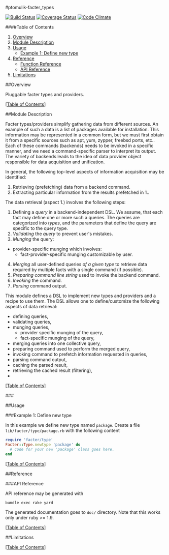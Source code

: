 #ptomulik-facter\_types

[![Build Status](https://travis-ci.org/ptomulik/facter-types.png?branch=master)](https://travis-ci.org/ptomulik/facter-types)
[![Coverage Status](https://coveralls.io/repox/ptomulik/facter-types/badge.png)](https://coveralls.io/r/ptomulik/facter-types)
[![Code Climate](https://codeclimate.com/github/ptomulik/facter-types.png)](https://codeclimate.com/github/ptomulik/facter-types)

####<a id="table-of-contents"></a>Table of Contents

1. [Overview](#overview)
2. [Module Description](#module-description)
3. [Usage](#usage)
   * [Example 1: Define new type](#example-1-define-new-type)
4. [Reference](#reference)
   * [Function Reference](#function-reference)
   * [API Reference](#api-reference)
5. [Limitations](#limitations)

##<a id="overview"></a>Overview

Pluggable facter types and providers. 

[[Table of Contents](#table-of-contents)]

##<a id="module-description"></a>Module Description

Facter types/providers simplify gathering data from different sources. An
example of such a data is a list of packages available for installation. This
information may be represented in a common form, but we must first obtain
it from a specific sources such as apt, yum, zypper, freebsd ports, etc.. Each
of these commands (backends) needs to be invoked in a specific manner, and we
need a command-specific parser to interpret its output. The variety of backends
leads to the idea of data provider object responsible for data acquisition and
unification.

In general, the following top-level aspects of information acquisition may be
identified: 

1. Retrieving (prefetching) data from a backend command.
2. Extracting particular information from the results prefetched in 1..


The data retrieval (aspect 1.) involves the following steps: 

1. Defining a *query* in a backend-independent DSL. We assume, that each fact
   may define one or more such a queries. The queries are categorized into
   *types*, and the parameters that define the query are specific to the query
   type.
2. *Validating* the *query* to prevent user's mistakes.
3. *Munging* the query:
  - provider-specific munging which involves:
    - fact-provider-specific munging customizable by user.
4. *Merging* all user-defined queries *of a given type* to retrieve data
   required by multiple facts with a single command (if possible).
5. *Preparing command line string* used to invoke the backend command.
6. *Invoking* the command.
7. *Parsing* command output.

This module defines a DSL to implement new types and providers and a recipe to
use them. The DSL allows one to define/customize the following aspects of data
retrieval:

- defining queries,
- validating queries,
- munging queries,
  - provider specific munging of the query,
  - fact-specific munging of the query,
- merging queries into one collective query,
- preparing command used to perform the merged query,
- invoking command to prefetch information requested in queries,
- parsing command output,
- caching the parsed result,
- retrieving the cached result (filtering),
- 

[[Table of Contents](#table-of-contents)]

###<a id="validating-query">

##<a id="usage"></a>Usage

###<a id="example-1-define-new-type"></a>Example 1: Define new type

In this example we define new type named ``package``. Create a file
``lib/facter/type/package.rb`` with the following content

```ruby
require 'facter/type'
Facter::Type.newtype 'package' do
  # code for your new 'package' class goes here.
end
```

[[Table of Contents](#table-of-contents)]

##<a id="reference"></a>Reference

###<a id="api-reference"></a>API Reference

API reference may be generated with

```console
bundle exec rake yard
```

The generated documentation goes to `doc/` directory. Note that this works only
under ruby >= 1.9.

[[Table of Contents](#table-of-contents)]

##Limitations

[[Table of Contents](#table-of-contents)]
